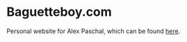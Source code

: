 # Baguetteboy.com
Personal website for Alex Paschal, which can be found [here](https://baguetteboy.com/).
